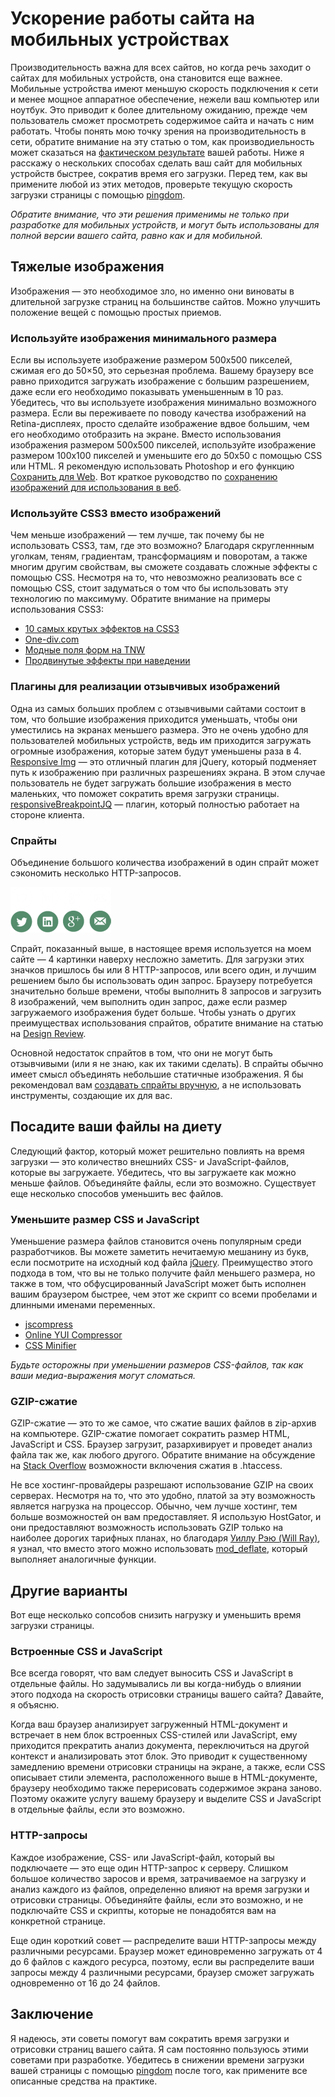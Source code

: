 # Ускорение работы сайта на мобильных устройствах

Производительность важна для всех сайтов, но когда речь заходит о сайтах для
мобильных устройств, она становится еще важнее. Мобильные устройства имеют
меньшую скорость подключения к сети и менее мощное аппаратное обеспечение,
нежели ваш компьютер или ноутбук. Это приводит к более длительному ожиданию,
прежде чем пользователь сможет просмотреть содержимое сайта и начать с ним
работать. Чтобы понять мою точку зрения на производительность в сети, обратите
внимание на эту статью о том, как производиельность может сказаться на
[фактическом результате][0] вашей работы. Ниже я расскажу о нескольких
способах сделать ваш сайт для мобильных устройств быстрее, сократив время его
загрузки. Перед тем, как вы примените любой из этих методов, проверьте текущую
скорость загрузки страницы с помощью [pingdom][1].

*Обратите внимание, что эти решения применимы не только при разработке для
мобильных устройств, и могут быть использованы для полной версии вашего сайта,
равно как и для мобильной.*

## Тяжелые изображения

Изображения — это необходимое зло, но именно они виноваты в длительной
загрузке страниц на большинстве сайтов. Можно улучшить положение вещей с
помощью простых приемов.


### Используйте изображения минимального размера

Если вы используете изображение размером 500х500 пикселей, сжимая его до
50×50, это серьезная проблема. Вашему браузеру все равно приходится загружать
изображение с большим разрешением, даже если его необходимо показывать
уменьшенным в 10 раз. Убедитесь, что вы используете изображения минимально
возможного размера. Если вы переживаете по поводу качества изображений на
Retina-дисплеях, просто сделайте изображение вдвое большим, чем его необходимо
отобразить на экране. Вместо использования изображения размером 500х500
пикселей, используйте изображение размером 100х100 пикселей и уменьшите его до
50х50 с помощью CSS или HTML. Я рекомендую использовать Photoshop и его
функцию [Сохранить для Web][18]. Вот краткое руководство по
[сохранению изображений для использования в веб][2].

### Используйте CSS3 вместо изображений

Чем меньше изображений — тем лучше, так почему бы не использовать CSS3, там,
где это возможно? Благодаря скругленнным уголкам, теням, градиентам,
трансформациям и поворотам, а также многим другим свойствам, вы сможете
создавать сложные эффекты с помощью CSS. Несмотря на то, что невозможно
реализовать все с помощью CSS, стоит задуматься о том что бы использовать эту
технологию по максимуму. Обратите внимание на примеры использования СSS3:

* [10 самых крутых эффектов на CSS3][3]
* [One-div.com][4]
* [Модные поля форм на TNW][5]
* [Продвинутые эффекты при наведении][6]

### Плагины для реализации отзывчивых изображений

Одна из самых больших проблем с отзывчивыми сайтами состоит в том, что большие
изображения приходится уменьшать, чтобы они уместились на экранах меньшего
размера. Это не очень удобно для пользователей мобильных устройств, ведь им
приходится загружать огромные изображения, которые затем будут уменьшены раза
в 4. [Responsive Img][7] — это отличный плагин для jQuery, который подменяет
путь к изображению при различных разрешениях экрана. В этом случае
пользователь не будет загружать большие изображения в место маленьких, что
поможет сократить время загрузки страницы. [responsiveBreakpointJQ][8] —
плагин, который полностью работает на стороне клиента.


### Спрайты

Объединение большого количества изображений в один спрайт может сэкономить
несколько HTTP-запросов.

![Спрайт с иконками социальных сетей][Рисунок 1]

Спрайт, показанный выше, в настоящее время используется на моем сайте — 4
картинки наверху несложно заметить. Для загрузки этих значков пришлось бы или
8 HTTP-запросов, или всего один, и лучшим решением было бы использовать один
запрос. Браузеру потребуется значительно больше времени, чтобы выполнить 8
запросов и загрузить 8 изображений, чем выполнить один запрос, даже если
размер загружаемого изображения будет больше. Чтобы узнать о других
преимуществах использования спрайтов, обратите внимание на статью на
[Design Review][9].

Основной недостаток спрайтов в том, что они не могут быть отзывчивыми (или я
не знаю, как их такими сделать). В спрайты обычно имеет смысл объединять
небольшие статичные изображения. Я бы рекомендовал вам [создавать спрайты
вручную][10], а не использовать инструменты, создающие их для вас.

## Посадите ваши файлы на диету

Следующий фактор, который может решительно повлиять на время загрузки — это
количество внешнийх CSS- и JavaScript-файлов, которые вы загружаете.
Убедитесь, что вы загружаете как можно меньше файлов. Объединяйте файлы, если
это возможно. Существует еще несколько способов уменьшить вес файлов.

### Уменьшите размер CSS и JavaScript

Уменьшение размера файлов становится очень популярным среди разработчиков. Вы
можете заметить нечитаемую мешанину из букв, если посмотрите на исходный код
файла [jQuery][11]. Преимущество этого подхода в том, что вы не только
получите файл меньшего размера, но также в том, что обфусцированный JavaScript
может быть исполнен вашим браузером быстрее, чем этот же скрипт со всеми
пробелами и длинными именами переменных.

* [jscompress][12]
* [Online YUI Compressor][13]
* [CSS Minifier][14]

*Будьте осторожны при уменьшении размеров CSS-файлов, так как ваши медиа-выражения могут сломаться.*

### GZIP-сжатие

GZIP-сжатие — это то же самое, что сжатие ваших файлов в zip-архив на
компьютере. GZIP-сжатие помогает сократить размер HTML, JavaScript и CSS. Браузер
загрузит, разархивирует и проведет анализ файла так же, как любого
другого. Обратите внимание на обсуждение на [Stack Overflow][15] возможности
включения сжатия в .htaccess.

Не все хостинг-провайдеры разрешают использование GZIP на своих серверах.
Несмотря на то, что это удобно, платой за эту возможность является нагрузка на
процессор. Обычно, чем лучше хостинг, тем больше возможностей он вам
предоставляет. Я использую HostGator, и они предоставляют возможность
использовать GZIP только на наиболее дорогих тарифных планах, но благодаря
[Уиллу Рэю (Will Ray)][16], я узнал, что вместо этого можно использовать
[mod_deflate][17], который выполняет аналогичные функции.

## Другие варианты

Вот еще несколько сопсобов снизить нагрузку и уменьшить время загрузки
страницы.

### Встроенные CSS и JavaScript

Все всегда говорят, что вам следует выносить CSS и JavaScript в отдельные
файлы. Но задумывались ли вы когда-нибудь о влиянии этого подхода на скорость
отрисовки страницы вашего сайта? Давайте, я объясню.

Когда ваш браузер анализирует загруженный HTML-документ и встречает в нем блок
встроенных CSS-стилей или JavaScript, ему приходится прекратить анализ
документа, переключиться на другой контекст и анализировать этот блок. Это
приводит к существенному замедлению времени отрисовки страницы на экране, а
также, если CSS описывает стили элемента, расположенного выше в
HTML-документе, браузеру необходимо также перерисовать содержимое экрана
заново. Поэтому окажите услугу вашему браузеру и выделите CSS и JavaScript в
отдельные файлы, если это возможно.

### HTTP-запросы

Каждое изображение, CSS- или JavaScript-файл, который вы подключаете — это еще
один HTTP-запрос к серверу. Слишком большое количество заросов и время,
затрачиваемое на загрузку и анализ каждого из файлов, определенно влияют на
время загрузки и отрисовки страницы. Объединяйте файлы, если это
возможно, и не подключайте CSS и скрипты, которые не понадобятся вам на
конкретной странице.

Еще один короткий совет — распределите ваши HTTP-запросы между различными
ресурсами. Браузер может единовременно загружать от 4 до 6 файлов с каждого
ресурса, поэтому, если вы распределите ваши запросы между 4 различными
ресурсами, браузер сможет загружать одновременно от 16 до 24 файлов.

## Заключение

Я надеюсь, эти советы помогут вам сократить время загрузки и отрисовки страниц
вашего сайта. Я сам постоянно пользуюсь этими советами при разработке.
Убедитесь в снижении времени загрузки вашей страницы с помощью [pingdom][1]
после того, как примените все описанные средства на практике.

[0]: http://blog.kissmetrics.com/loading-time/
[1]: http://tools.pingdom.com/fpt/
[2]: http://sixrevisions.com/web_design/comprehensive-guide-saving-images-for-web/
[3]: http://www.webdesignerdepot.com/2012/03/10-of-the-coolest-css-css3-effects-10-of-the-coolest-css-css3-effects-10-of-the-coolest-css-and-css3-effects/
[4]: http://one-div.com/
[5]: http://thenextweb.com/dd/2013/02/21/fancy-input-adds-css3-text-effects-to-input-fields-a-gimmick-or-a-chance-to-delight/
[6]: http://codecanyon.net/item/advanced-css3-hover-effects-4/4143438
[7]: http://responsiveimg.com/
[8]: https://github.com/Designer023/responsiveBreakpointJQ
[9]: http://designreviver.com/tips/the-advantages-of-using-css-sprites-along-with-a-few-tips/
[10]: http://mysprit.es/tool
[11]: http://ajax.googleapis.com/ajax/libs/jquery/1.9.1/jquery.min.js
[12]: http://jscompress.com/
[13]: http://refresh-sf.com/yui/
[14]: http://www.cssminifier.com/
[15]: http://stackoverflow.com/questions/2666120/how-can-i-gzip-my-javascript-and-css-files
[16]: http://www.will-ray.com/
[17]: http://support.hostgator.com/articles/specialized-help/technical/apache-htaccess/mod_deflate
[18]: http://www.deke.com/content/photoshop-top-40-feature-34-save-web-and-devices

[Рисунок 1]: img/social-sprite.png
